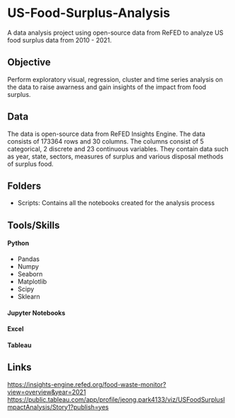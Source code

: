 # US-Food-Surplus-Analysis
A data analysis project using open-source data from ReFED to analyze US food surplus data from 2010 - 2021. 
## Objective
Perform exploratory visual, regression, cluster and time series analysis on the data to raise awarness and gain insights of the impact from food surplus.
## Data
The data is open-source data from ReFED Insights Engine. 
The data consists of 173364 rows and 30 columns. The columns consist of 5 categorical, 2 discrete and 23 continuous variables. 
They contain data such as year, state, sectors, measures of surplus and various disposal methods of surplus food.
## Folders

- Scripts: Contains all the notebooks created for the analysis process
## Tools/Skills
#### Python
  - Pandas
  - Numpy
  - Seaborn
  - Matplotlib
  - Scipy
  - Sklearn
#### Jupyter Notebooks
#### Excel
#### Tableau
## Links
https://insights-engine.refed.org/food-waste-monitor?view=overview&year=2021 <br>
https://public.tableau.com/app/profile/jeong.park4133/viz/USFoodSurplusImpactAnalysis/Story1?publish=yes


